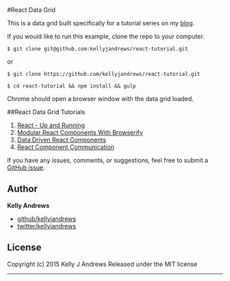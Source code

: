 #React Data Grid

This is a data grid built specifically for a tutorial series on my [blog](http://www.kellyjandrews.com/).

If you would like to run this example, clone the repo to your computer.

```
$ git clone git@github.com:kellyjandrews/react-tutorial.git
```
or
```
$ git clone https://github.com/kellyjandrews/react-tutorial.git
```
```
$ cd react-tutorial && npm install && gulp
```

Chrome should open a browser window with the data grid loaded.  


##React Data Grid Tutorials
1. [React - Up and Running](http://www.kellyjandrews.com/2015/03/30/react-up-and-running.html)
2. [Modular React Components With Browserify](http://www.kellyjandrews.com/2015/04/01/modular-react-components-with-browserify.html)
3. [Data Driven React Components](http://www.kellyjandrews.com/2015/04/08/data-driven-react-components.html)
4. [React Component Communication](http://www.kellyjandrews.com/2015/04/09/react-component-communication.html)

If you have any issues, comments, or suggestions, feel free to submit a [GitHub issue](https://github.com/kellyjandrews/react-tutorial/issues).

## Author

**Kelly Andrews**

+ [github/kellyjandrews](https://github.com/kellyjandrews)
+ [twitter/kellyjandrews](http://twitter.com/kellyjandrews)

## License
Copyright (c) 2015 Kelly J Andrews
Released under the MIT license

***
